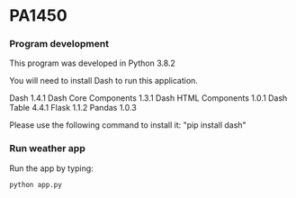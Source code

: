# PA1450

### Program development

This program was developed in Python 3.8.2

You will need to install Dash to run this application. 

Dash 1.4.1
Dash Core Components 1.3.1
Dash HTML Components 1.0.1
Dash Table 4.4.1
Flask 1.1.2
Pandas 1.0.3

Please use the following command to install it:
"pip install dash"

### Run weather app

Run the app by typing:

    python app.py


